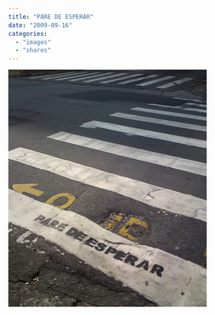 ```yaml
---
title: "PARE DE ESPERAR"
date: "2009-09-16"
categories:
  - "images"
  - "shares"
---
```


![](images/paredeesperar.jpg "Pare de esperar via [adocica](http://adocica.tumblr.com/)")
